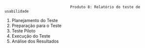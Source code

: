                                   Produto 8: Relatório do teste de usabilidade                                               


1. Planejamento do Teste 
2.  Preparação para o Teste 
3. Teste Piloto
4. Execução do Teste
5. Análise dos Resultados 
